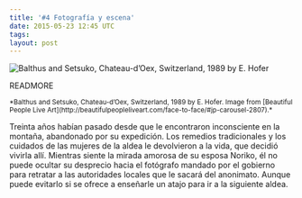```yaml
---
title: '#4 Fotografía y escena'
date: 2015-05-23 12:45 UTC
tags: 
layout: post
---
```

![Balthus and Setsuko, Chateau-d’Oex, Switzerland, 1989 by E. Hofer](/2015-foto/Balthus-and-Setsuko-Chateau-dOex-Switzerland-1989-by-E.-Hofer.jpg)

READMORE

<small> 
*Balthus and Setsuko, Chateau-d’Oex, Switzerland, 1989 by E. Hofer. Image from [Beautiful People Live Art](http://beautifulpeopleliveart.com/face-to-face/#jp-carousel-2807).*
</small>

Treinta años habían pasado desde que le encontraron inconsciente en la montaña, abandonado por su expedición. Los remedios tradicionales y los cuidados de las mujeres de la aldea le devolvieron a la vida, que decidió vivirla allí. Mientras siente la mirada amorosa de su esposa Noriko, él no puede ocultar su desprecio hacia el fotógrafo mandado por el gobierno para retratar a las autoridades locales que le sacará del anonimato. Aunque puede evitarlo si se ofrece a enseñarle un atajo para ir a la siguiente aldea.